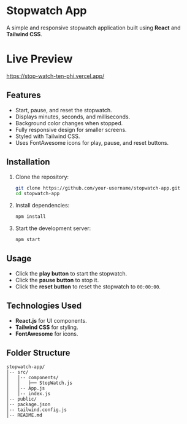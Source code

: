 # Stopwatch App

A simple and responsive stopwatch application built using **React** and **Tailwind CSS**.

# Live Preview 

https://stop-watch-ten-phi.vercel.app/

## Features
- Start, pause, and reset the stopwatch.
- Displays minutes, seconds, and milliseconds.
- Background color changes when stopped.
- Fully responsive design for smaller screens.
- Styled with Tailwind CSS.
- Uses FontAwesome icons for play, pause, and reset buttons.

## Installation

1. Clone the repository:
   ```sh
   git clone https://github.com/your-username/stopwatch-app.git
   cd stopwatch-app
   ```

2. Install dependencies:
   ```sh
   npm install
   ```

3. Start the development server:
   ```sh
   npm start
   ```

## Usage
- Click the **play button** to start the stopwatch.
- Click the **pause button** to stop it.
- Click the **reset button** to reset the stopwatch to `00:00:00`.

## Technologies Used
- **React.js** for UI components.
- **Tailwind CSS** for styling.
- **FontAwesome** for icons.

## Folder Structure
```
stopwatch-app/
│-- src/
│   │-- components/
│   │   ├── StopWatch.js
│   │-- App.js
│   │-- index.js
│-- public/
│-- package.json
│-- tailwind.config.js
│-- README.md
```


